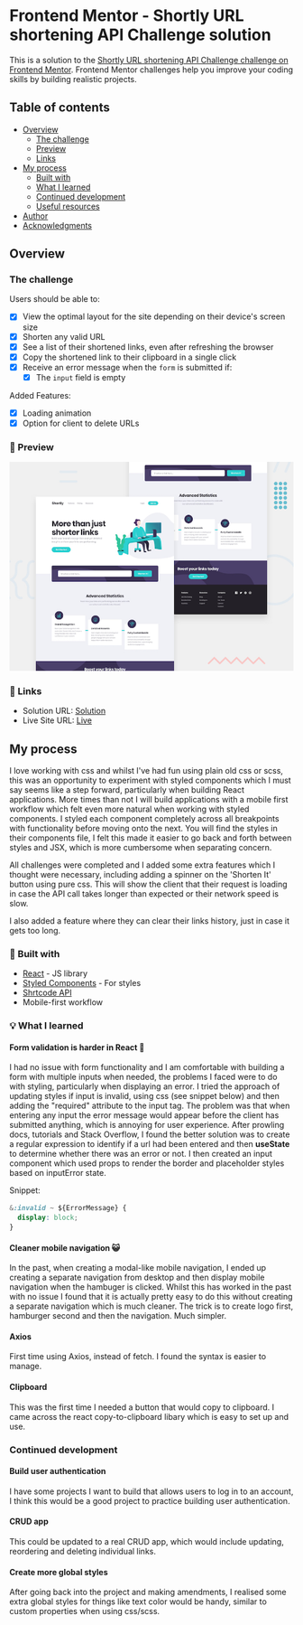 # Frontend Mentor - Shortly URL shortening API Challenge solution

This is a solution to the [Shortly URL shortening API Challenge challenge on Frontend Mentor](https://www.frontendmentor.io/challenges/url-shortening-api-landing-page-2ce3ob-G). Frontend Mentor challenges help you improve your coding skills by building realistic projects.

## Table of contents

- [Overview](#overview)
  - [The challenge](#the-challenge)
  - [Preview](#preview)
  - [Links](#links)
- [My process](#my-process)
  - [Built with](#built-with)
  - [What I learned](#what-i-learned)
  - [Continued development](#continued-development)
  - [Useful resources](#useful-resources)
- [Author](#author)
- [Acknowledgments](#acknowledgments)

## Overview

### The challenge

Users should be able to:

- [x] View the optimal layout for the site depending on their device's screen size
- [x] Shorten any valid URL
- [x] See a list of their shortened links, even after refreshing the browser
- [x] Copy the shortened link to their clipboard in a single click
- [x] Receive an error message when the `form` is submitted if:
  - [x] The `input` field is empty

Added Features:

- [x] Loading animation
- [x] Option for client to delete URLs

### 📸 Preview

![preview](./preview.jpg)

### 🔗 Links

- Solution URL: [Solution](https://github.com/jkellerman/shortly)
- Live Site URL: [Live](https://shrtly-app.netlify.app)

## My process

I love working with css and whilst I've had fun using plain old css or scss, this was an opportunity to experiment with styled components which I must say seems like a step forward, particularly when building React applications. More times than not I will build applications with a mobile first workflow which felt even more natural when working with styled components. I styled each component completely across all breakpoints with functionality before moving onto the next. You will find the styles in their components file, I felt this made it easier to go back and forth between styles and JSX, which is more cumbersome when separating concern.

All challenges were completed and I added some extra features which I thought were necessary, including adding a spinner on the 'Shorten It' button using pure css. This will show the client that their request is loading in case the API call takes longer than expected or their network speed is slow.

I also added a feature where they can clear their links history, just in case it gets too long.

### 🧰 Built with

- [React](https://reactjs.org/) - JS library
- [Styled Components](https://styled-components.com/) - For styles
- [Shrtcode API](https://app.shrtco.de/)
- Mobile-first workflow

### 💡 What I learned

#### Form validation is harder in React 🫠

I had no issue with form functionality and I am comfortable with building a form with multiple inputs when needed, the problems I faced were to do with styling, particularly when displaying an error. I tried the approach of updating styles if input is invalid, using css (see snippet below) and then adding the "required" attribute to the input tag. The problem was that when entering any input the error message would appear before the client has submitted anything, which is annoying for user experience. After prowling docs, tutorials and Stack Overflow, I found the better solution was to create a regular expression to identify if a url had been entered and then **useState** to determine whether there was an error or not. I then created an input component which used props to render the border and placeholder styles based on inputError state.

Snippet:

```css
&:invalid ~ ${ErrorMessage} {
  display: block;
}
```

#### Cleaner mobile navigation 😺

In the past, when creating a modal-like mobile navigation, I ended up creating a separate navigation from desktop and then display mobile navigation when the hambuger is clicked. Whilst this has worked in the past with no issue I found that it is actually pretty easy to do this without creating a separate navigation which is much cleaner. The trick is to create logo first, hamburger second and then the navigation. Much simpler.

#### Axios

First time using Axios, instead of fetch. I found the syntax is easier to manage.

#### Clipboard

This was the first time I needed a button that would copy to clipboard. I came across the react copy-to-clipboard libary which is easy to set up and use.

### Continued development

#### Build user authentication

I have some projects I want to build that allows users to log in to an account, I think this would be a good project to practice building user authentication.

#### CRUD app

This could be updated to a real CRUD app, which would include updating, reordering and deleting individual links.

#### Create more global styles

After going back into the project and making amendments, I realised some extra global styles for things like text color would be handy, similar to custom properties when using css/scss.
